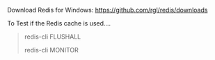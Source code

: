 

Download Redis for Windows:
https://github.com/rgl/redis/downloads

To Test if the Redis cache is used....
> redis-cli FLUSHALL
> 
> redis-cli MONITOR
 